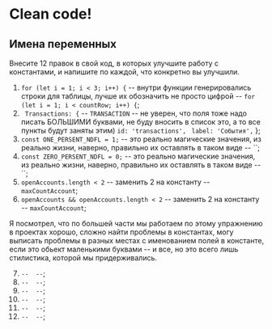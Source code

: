 # Clean code!

## Имена переменных
Внесите 12 правок в свой код, в которых улучшите работу с константами, и напишите по каждой, что конкретно вы улучшили.

 1. `for (let i = 1; i < 3; i++) {` -- внутри функции генерировались строки для таблицы, лучше их обозначить не просто цифрой -- `for (let i = 1; i < countRow; i++) {`;
 2. ` Transactions: {`   -- `TRANSACTION` -- не уверен, что поля тоже надо писать БОЛЬШИМИ буквами, не буду вносить в список это, а то все пункты будут заняты этим)
    `id: 'transactions',`
   ` label: 'События',`
  };
 3. `const ONE_PERSENT_NDFL = 1;` -- это реально магические значения, из реально жизни, наверно, правильно их оставлять в таком виде -- ``;
 4. `const ZERO_PERSENT_NDFL = 0;` -- это реально магические значения, из реально жизни, наверно, правильно их оставлять в таком виде -- ``;
 5. `openAccounts.length < 2` -- заменить 2 на константу -- `maxCountAccount`;
 6. `openAccounts && openAccounts.length < 2` -- заменить 2 на константу -- `maxCountAccount`;

 Я посмотрел, что по большей части мы работаем по этому упражнению в проектах хорошо, сложно найти проблемы в константах, могу выписать проблемы в разных местах  с именованием полей в константе, если это обьект маленькими буквами -- и все, но это всего лишь стилистика, которой мы придерживались.

 7. `` --  -- ``;
 8. `` --  -- ``;
 9. `` --  -- ``;
 10. `` --  -- ``;
 11. `` --  -- ``;
 12. `` --  -- ``;
